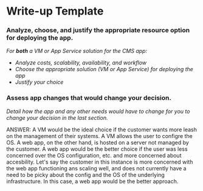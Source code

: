 # Write-up Template

### Analyze, choose, and justify the appropriate resource option for deploying the app.

*For **both** a VM or App Service solution for the CMS app:*
- *Analyze costs, scalability, availability, and workflow*
- *Choose the appropriate solution (VM or App Service) for deploying the app*
- *Justify your choice*

### Assess app changes that would change your decision.

*Detail how the app and any other needs would have to change for you to change your decision in the last section.* 

ANSWER:
A VM would be the ideal choice if the customer wants more leash on the management of their systems. A VM allows the user to configre the OS. A web app, on the other hand, is hosted on a server not managed by the customer. A web app would be the better choice if the user was less concerned over the OS configuration, etc. and more concerned about accesbility. Let's say the customer in this instance is more concerned with the web app functioning ans scaling well, and does not currently have a need to be picky about the config and the OS of the underlying infrastructure. In this case, a web app would be the better approach.

